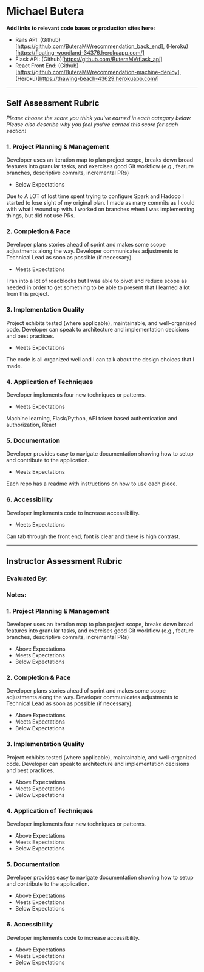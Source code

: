 # Michael Butera

**Add links to relevant code bases or production sites here:**

* Rails API: (Github)[https://github.com/ButeraMV/recommendation_back_end], (Heroku)[https://floating-woodland-34376.herokuapp.com/]
* Flask API: (Github)[https://github.com/ButeraMV/flask_api]
* React Front End: (Github)[https://github.com/ButeraMV/recommendation-machine-deploy], (Heroku)[https://thawing-beach-43629.herokuapp.com/]

---------------

Self Assessment Rubric
------------

_Please choose the score you think you've earned in each category below. Please also describe why you feel you've earned this score for each section!_

### 1. Project Planning & Management

Developer uses an iteration map to plan project scope, breaks down broad features into granular tasks, and exercises good Git workflow (e.g., feature branches, descriptive commits, incremental PRs)

- Below Expectations

Due to A LOT of lost time spent trying to configure Spark and Hadoop I started to lose sight of my original plan. I made as many commits as I could with what I wound up with. I worked on branches when I was implementing things, but did not use PRs.

### 2. Completion & Pace

Developer plans stories ahead of sprint and makes some scope adjustments along the way. Developer communicates adjustments to Technical Lead as soon as possible (if necessary).

- Meets Expectations

I ran into a lot of roadblocks but I was able to pivot and reduce scope as needed in order to get something to be able to present that I learned a lot from this project.

### 3. Implementation Quality

Project exhibits tested (where applicable), maintainable, and well-organized code. Developer can speak to architecture and implementation decisions and best practices.

- Meets Expectations

The code is all organized well and I can talk about the design choices that I made.

### 4. Application of Techniques

Developer implements four new techniques or patterns.

- Meets Expectations

Machine learning, Flask/Python, API token based authentication and authorization, React

### 5. Documentation

Developer provides easy to navigate documentation showing how to setup and contribute to the application.

- Meets Expectations

Each repo has a readme with instructions on how to use each piece.

### 6. Accessibility

Developer implements code to increase accessibility.

- Meets Expectations

Can tab through the front end, font is clear and there is high contrast.


---------------


Instructor Assessment Rubric
------------

### Evaluated By:

### Notes:

### 1. Project Planning & Management

Developer uses an iteration map to plan project scope, breaks down broad features into granular tasks, and exercises good Git workflow (e.g., feature branches, descriptive commits, incremental PRs)

- Above Expectations
- Meets Expectations
- Below Expectations

### 2. Completion & Pace

Developer plans stories ahead of sprint and makes some scope adjustments along the way. Developer communicates adjustments to Technical Lead as soon as possible (if necessary).

- Above Expectations
- Meets Expectations
- Below Expectations

### 3. Implementation Quality

Project exhibits tested (where applicable), maintainable, and well-organized code. Developer can speak to architecture and implementation decisions and best practices.

- Above Expectations
- Meets Expectations
- Below Expectations

### 4. Application of Techniques

Developer implements four new techniques or patterns.

- Above Expectations
- Meets Expectations
- Below Expectations

### 5. Documentation

Developer provides easy to navigate documentation showing how to setup and contribute to the application.

- Above Expectations
- Meets Expectations
- Below Expectations

### 6. Accessibility

Developer implements code to increase accessibility.

- Above Expectations
- Meets Expectations
- Below Expectations

